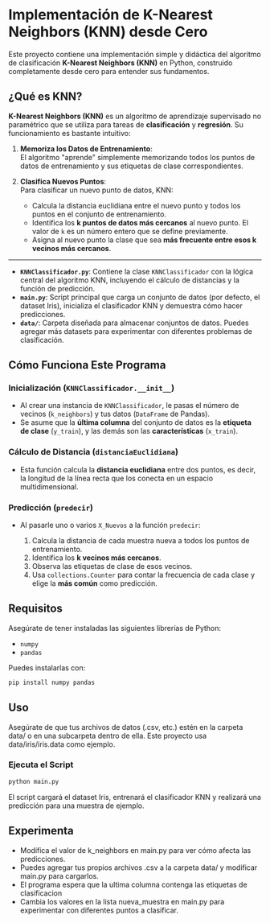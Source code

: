 # Implementación de K-Nearest Neighbors (KNN) desde Cero

Este proyecto contiene una implementación simple y didáctica del algoritmo de clasificación **K-Nearest Neighbors (KNN)** en Python, construido completamente desde cero para entender sus fundamentos.

## ¿Qué es KNN?

**K-Nearest Neighbors (KNN)** es un algoritmo de aprendizaje supervisado no paramétrico que se utiliza para tareas de **clasificación** y **regresión**. Su funcionamiento es bastante intuitivo:

1. **Memoriza los Datos de Entrenamiento**:  
   El algoritmo "aprende" simplemente memorizando todos los puntos de datos de entrenamiento y sus etiquetas de clase correspondientes.

2. **Clasifica Nuevos Puntos**:  
   Para clasificar un nuevo punto de datos, KNN:

   - Calcula la distancia euclidiana entre el nuevo punto y todos los puntos en el conjunto de entrenamiento.
   - Identifica los **k puntos de datos más cercanos** al nuevo punto. El valor de `k` es un número entero que se define previamente.
   - Asigna al nuevo punto la clase que sea **más frecuente entre esos k vecinos más cercanos**. 

---

- **`KNNClassificador.py`**: Contiene la clase `KNNClassificador` con la lógica central del algoritmo KNN, incluyendo el cálculo de distancias y la función de predicción.
- **`main.py`**: Script principal que carga un conjunto de datos (por defecto, el dataset Iris), inicializa el clasificador KNN y demuestra cómo hacer predicciones.
- **`data/`**: Carpeta diseñada para almacenar conjuntos de datos. Puedes agregar más datasets para experimentar con diferentes problemas de clasificación.


## Cómo Funciona Este Programa

### Inicialización (`KNNClassificador.__init__`)

- Al crear una instancia de `KNNClassificador`, le pasas el número de vecinos (`k_neighbors`) y tus datos (`DataFrame` de Pandas).
- Se asume que la **última columna** del conjunto de datos es la **etiqueta de clase** (`y_train`), y las demás son las **características** (`x_train`).

### Cálculo de Distancia (`distanciaEuclidiana`)

- Esta función calcula la **distancia euclidiana** entre dos puntos, es decir, la longitud de la línea recta que los conecta en un espacio multidimensional.

### Predicción (`predecir`)

- Al pasarle uno o varios `X_Nuevos` a la función `predecir`:

  1. Calcula la distancia de cada muestra nueva a todos los puntos de entrenamiento.
  2. Identifica los **k vecinos más cercanos**.
  3. Observa las etiquetas de clase de esos vecinos.
  4. Usa `collections.Counter` para contar la frecuencia de cada clase y elige la **más común** como predicción.

## Requisitos

Asegúrate de tener instaladas las siguientes librerías de Python:

- `numpy`
- `pandas`

Puedes instalarlas con:

```bash
pip install numpy pandas
```

## Uso

Asegúrate de que tus archivos de datos (.csv, etc.) estén en la carpeta data/ o en una subcarpeta dentro de ella.
Este proyecto usa data/iris/iris.data como ejemplo.

### Ejecuta el Script

```bash
python main.py
```

El script cargará el dataset Iris, entrenará el clasificador KNN y realizará una predicción para una muestra de ejemplo.

## Experimenta
- Modifica el valor de k_neighbors en main.py para ver cómo afecta las predicciones.
- Puedes agregar tus propios archivos .csv a la carpeta data/ y modificar main.py para cargarlos.
- El programa espera que la ultima columna contenga las etiquetas de clasificacion
- Cambia los valores en la lista nueva_muestra en main.py para experimentar con diferentes puntos a clasificar.
